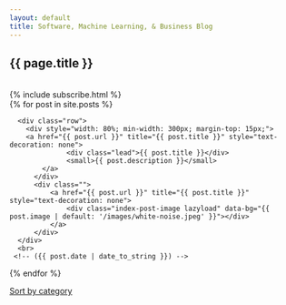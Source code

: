 ```yaml
---
layout: default
title: Software, Machine Learning, & Business Blog
---
```

<h2>{{ page.title }}</h2>

<br>
{% include subscribe.html %}
<br>


<div class="container posts">
  {% for post in site.posts %}

      <div class="row">
        <div style="width: 80%; min-width: 300px; margin-top: 15px;">
        <a href="{{ post.url }}" title="{{ post.title }}" style="text-decoration: none">
                  <div class="lead">{{ post.title }}</div>
                  <small>{{ post.description }}</small>
            </a>
          </div>
          <div class="">
              <a href="{{ post.url }}" title="{{ post.title }}" style="text-decoration: none">
                  <div class="index-post-image lazyload" data-bg="{{ post.image | default: '/images/white-noise.jpeg' }}"></div>
              </a>
          </div>
      </div>
      <br>
     <!-- ({{ post.date | date_to_string }}) -->
  {% endfor %}
</div>

<a class="small" href="/categories">Sort by category</a>

<script src="/js/lazysizes.min.js" async></script>
<script defer>
    document.addEventListener('lazybeforeunveil', function(e){
        var bg = e.target.getAttribute('data-bg');
        if(bg){
            e.target.style.backgroundImage = 'url(' + bg + ')';
        }
    });
</script>
